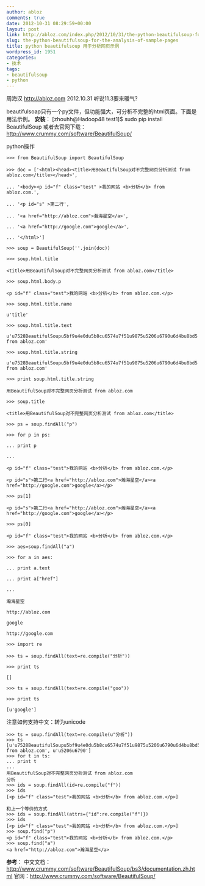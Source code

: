 ```yaml
---
author: abloz
comments: true
date: 2012-10-31 08:29:59+00:00
layout: post
link: http://abloz.com/index.php/2012/10/31/the-python-beautifulsoup-for-the-analysis-of-sample-pages/
slug: the-python-beautifulsoup-for-the-analysis-of-sample-pages
title: python beautifulsoup 用于分析网页示例
wordpress_id: 1951
categories:
- 技术
tags:
- beautifulsoup
- python
---
```


周海汉
http://abloz.com
2012.10.31 听说11.3要来暖气?

beautifulsoap只有一个py文件，但功能强大，可分析不完整的html页面。下面是用法示例。
**安装**：
[zhouhh@Hadoop48 test1]$ sudo pip install BeautifulSoup
或者去官网下载：http://www.crummy.com/software/BeautifulSoup/

python操作

    
    >>> from BeautifulSoup import BeautifulSoup
    
    >>> doc = ['<html><head><title>用BeautifulSoup对不完整网页分析测试 from abloz.com</title></head>',
    
    ... '<body><p id="f" class="test" >我的网站 <b>分析</b> from abloz.com.',
    
    ... '<p id="s" >第二行',
    
    ... '<a href="http://abloz.com">瀚海星空</a>',
    
    ... '<a href="http://google.com">google</a>',
    
    ... '</html>']
    
    >>> soup = BeautifulSoup(''.join(doc))
    
    >>> soup.html.title
    
    <title>用BeautifulSoup对不完整网页分析测试 from abloz.com</title>
    
    >>> soup.html.body.p
    
    <p id="f" class="test">我的网站 <b>分析</b> from abloz.com.</p>
    
    >>> soup.html.title.name
    
    u'title'
    
    >>> soup.html.title.text
    
    u'u7528BeautifulSoupu5bf9u4e0du5b8cu6574u7f51u9875u5206u6790u6d4bu8bd5 from abloz.com'
    
    >>> soup.html.title.string
    
    u'u7528BeautifulSoupu5bf9u4e0du5b8cu6574u7f51u9875u5206u6790u6d4bu8bd5 from abloz.com'
    
    >>> print soup.html.title.string
    
    用BeautifulSoup对不完整网页分析测试 from abloz.com
    
    >>> soup.title
    
    <title>用BeautifulSoup对不完整网页分析测试 from abloz.com</title>
    
    >>> ps = soup.findAll("p")
    
    >>> for p in ps:
    
    ... print p
    
    ...
    
    <p id="f" class="test">我的网站 <b>分析</b> from abloz.com.</p>
    
    <p id="s">第二行<a href="http://abloz.com">瀚海星空</a><a href="http://google.com">google</a></p>
    
    >>> ps[1]
    
    <p id="s">第二行<a href="http://abloz.com">瀚海星空</a><a href="http://google.com">google</a></p>
    
    >>> ps[0]
    
    <p id="f" class="test">我的网站 <b>分析</b> from abloz.com.</p>
    
    >>> aes=soup.findAll("a")
    
    >>> for a in aes:
    
    ... print a.text
    
    ... print a["href"]
    
    ...
    
    瀚海星空
    
    http://abloz.com
    
    google
    
    http://google.com
    
    >>> import re
    
    >>> ts = soup.findAll(text=re.compile("分析"))
    
    >>> print ts
    
    []
    
    >>> ts = soup.findAll(text=re.compile("goo"))
    
    >>> print ts
    
    [u'google']


注意如何支持中文：转为unicode

    
    >>> ts = soup.findAll(text=re.compile(u"分析"))
    >>> ts
    [u'u7528BeautifulSoupu5bf9u4e0du5b8cu6574u7f51u9875u5206u6790u6d4bu8bd5 from abloz.com', u'u5206u6790']
    >>> for t in ts:
    ... print t
    ...
    用BeautifulSoup对不完整网页分析测试 from abloz.com
    分析
    >>> ids = soup.findAll(id=re.compile("f"))
    >>> ids
    [<p id="f" class="test">我的网站 <b>分析</b> from abloz.com.</p>]
    
    和上一个等价的方式
    >>> ids = soup.findAll(attrs={"id":re.compile("f")})
    >>> ids
    [<p id="f" class="test">我的网站 <b>分析</b> from abloz.com.</p>]
    >>> soup.find("p")
    <p id="f" class="test">我的网站 <b>分析</b> from abloz.com.</p>
    >>> soup.find("a")
    <a href="http://abloz.com">瀚海星空</a>


**参考**：
中文文档：http://www.crummy.com/software/BeautifulSoup/bs3/documentation.zh.html
官网：http://www.crummy.com/software/BeautifulSoup/
